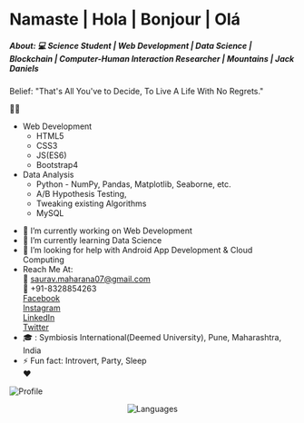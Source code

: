 # Namaste | Hola | Bonjour | Olá

<!--
**sauravsomxz/sauravsomxz** is a ✨ _special_ ✨ repository because its `README.md` (this file) appears on your GitHub profile.-->

##### About: :computer: Science Student | Web Development | Data Science | Blockchain | Computer-Human Interaction Researcher | Mountains |  Jack Daniels<br>
Belief: "That's All You've to Decide, To Live A Life With No Regrets."

:man_technologist:
  * Web Development
    - HTML5
    - CSS3
    - JS(ES6)
    - Bootstrap4
  * Data Analysis
    - Python - NumPy, Pandas, Matplotlib, Seaborne, etc.
    - A/B Hypothesis Testing, 
    - Tweaking existing Algorithms
    - MySQL
    
- 🔭 I’m currently working on Web Development
- 🌱 I’m currently learning Data Science
- 🤔 I’m looking for help with Android App Development & Cloud Computing
- Reach Me At: <br>
:email: saurav.maharana07@gmail.com <br>
:iphone: +91-8328854263<br>
<a href = "https://www.facebook.com/somx.pb/">Facebook</a><br>
<a href = "https://www.instagram.com/oldschoolboy17/?hl=en">Instagram</a><br>
<a href = "https://www.linkedin.com/in/sourav-ranjan-maharana/">LinkedIn</a><br>
<a href = "https://twitter.com/SouravRanjanMa4">Twitter</a><br>
- 🎓 : Symbiosis International(Deemed University), Pune, Maharashtra, India
- ⚡ Fun fact: Introvert, Party, Sleep<br>
:heart:

<img src="https://github-readme-stats.vercel.app/api?username=sauravsomxz&show_icons=true&hide_border=true" alt="Profile"/>
<p align="center"><img src="https://github-readme-stats.vercel.app/api/top-langs/?username=sauravsomxz" alt="Languages"/></p>
